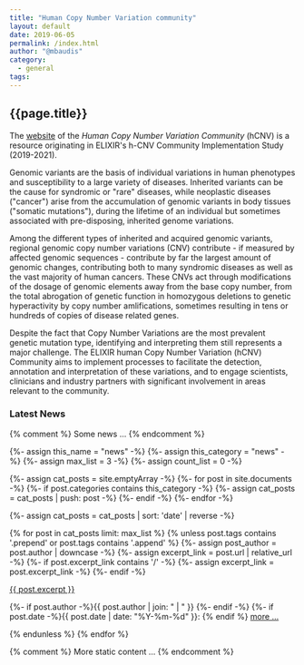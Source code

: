 ```yaml
---
title: "Human Copy Number Variation community"
layout: default
date: 2019-06-05
permalink: /index.html
author: "@mbaudis"
category:
  - general
tags:
---
```


## {{page.title}}

The [website](http://hcnv.github.io) of the _Human Copy Number Variation Community_ (hCNV) is a resource originating in ELIXIR's h-CNV Community Implementation Study (2019-2021).

Genomic variants are the basis of individual variations in human phenotypes and susceptibility to a large variety of diseases. Inherited variants can be the cause for syndromic or "rare" diseases, while neoplastic diseases ("cancer") arise from the accumulation of genomic variants in body tissues ("somatic mutations"), during the lifetime of an individual but sometimes associated with pre-disposing, inherited genome variations.

Among the different types of inherited and acquired genomic variants, regional genomic copy number variations (CNV) contribute - if measured by affected genomic sequences - contribute by far the largest amount of genomic changes, contributing both to many syndromic diseases as well as the vast majority of human cancers. These CNVs act through modifications of the dosage of genomic elements away from the base copy number, from the total abrogation of genetic function in homozygous deletions to genetic hyperactivity by copy number amlifications, sometimes resulting in tens or hundreds of copies of disease related genes.

Despite the fact that Copy Number Variations are the most prevalent genetic mutation type, identifying and interpreting them still represents a major challenge. The ELIXIR human Copy Number Variation (hCNV) Community aims to implement processes to facilitate the detection, annotation and interpretation of these variations, and to engage scientists, clinicians and industry partners with significant involvement in areas relevant to the community.

### Latest News    

{% comment %}
	Some news ...
{% endcomment %}


{%- assign this_name = "news" -%}
{%- assign this_category = "news" -%}
{%- assign max_list = 3 -%}
{%- assign count_list = 0 -%}

{%- assign cat_posts = site.emptyArray -%}
{%- for post in site.documents -%}
  {%- if post.categories contains this_category -%}
    {%- assign cat_posts = cat_posts | push: post -%}
  {%- endif -%}
{%- endfor -%}

{%- assign cat_posts = cat_posts | sort: 'date' | reverse -%}

{% for post in cat_posts limit: max_list %}
  {% unless post.tags contains '.prepend' or post.tags contains '.append' %}
    {%- assign post_author = post.author | downcase -%}
    {%- assign excerpt_link = post.url | relative_url -%}
    {%- if post.excerpt_link contains '/' -%}
      {%- assign excerpt_link = post.excerpt_link -%}
    {%- endif -%}
<div class="excerpt">
<a href="{{ excerpt_link }}">{{ post.excerpt }}</a>
  <p class="footnote">
    {%- if post.author -%}{{ post.author | join: " | " }}&nbsp;{%- endif -%}
    {%- if post.date -%}{{ post.date | date: "%Y-%m-%d" }}: {% endif %}
 <a href="{{ excerpt_link }}">more ...</a>
  </p>
</div>
  {% endunless %}  
{% endfor %}

{% comment %}
	More static content ...
{% endcomment %}
